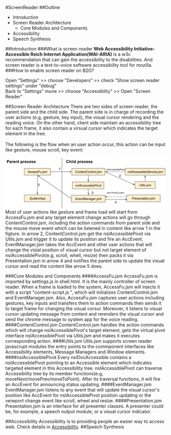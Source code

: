 #ScreenReader
##Outline
* Introduction
* Screen Reader Architecture
  * Core Modules and Components
* Accessibility
* Speech Synthesis

##Introduction
###What is screen reader
**Web Accessibility Initiative-Accessible Reich Internet Application(WAI-ARIA)** is a w3c recommendation that can gain 
the accessibility to the disabilities. And screen reader is a text-to-voice software accessibility tool for mozilla.
###How to enable screen reader on B2G?

Open "Settings" >> choose "Developers" >> check "Show screen reader settings" under "debug"<br/>
Back to "Settings" mune >> choose "Accessibility" >> Open "Screen Reader"

##Screen Reader Architecture
  There are two sides of screen reader, the parent side and the child side. The parent side is in charge of recording the user actions (e.g, gesture, key input), the visual cursor rendering and the reading voice. On the other hand, client side maintain an accessibility tree for each frame, it also contain a virsual cursor which indicates the target element in the tree.<br/><br/>
The following is the flow  when an user action occur, this action can be input like gesture, mouse scroll, key event:<br/><br/>
  ![Code flow](./img/codeFlow.png)<br/>
  Most of user actions like gesture and frame load will start from AccessFu.jsm and any target element change actions will go through ContentControl.jsm, including the action commands from parent side and the mouse move event which can be listened in content like arrow 1 in the figture. In arrow 2, ContentControl.jsm get the nsIAccessiblePivot via Utils.jsm and trigger it to update its position and fire an AccEvent. EventManager.jsm takes the AccEvent and other user actions that will change the visial position of visual cursor but not target element of nsIAccessiblePivot(e.g, scroll, whell, resize) then packs it via Presentation.jsm in arrow 4 and notifies the parent side to update the visual cursor and read the content like arrow 5 does.

###Core Modules and Components
####AccessFu.jsm
  AccessFu.jsm is imported by settings.js in shell.html. It is the mainly controller of screen reader. When a frame is loaded to the system, AccessFu.jsm will injects it with a script "content-script.js ", which will initializes ContentControl.jsm and EventManager.jsm. Also, AccessFu.jsm captures user actions including gestures, key inputs and transfers them to action commands then sends it to target frame for changing the visual corsur. Moreover, it listens to visual cursor updating message from content and rerenders the visual cursor and send the chrome message to system app for the voice reading.
####ContentControl.jsm
  ContentControl.jsm handles the action commands which will change nsIAccessiblePivot's target element, gets the virtual pivot interface nsIAccessiblePivot via Utils.jsm and makes it executes corresponding action.
####Utils.jsm
  Utils.jsm supports screen reader javascrupt modules the entry points to the commponent interfaces like Accessibility elements, Message Managers and Window elements.
####nsIAccessiblePivot
  Every nsIDocAccessible contains a nsIAccessiblePivot pointing to an Accessible element which indicates targeted element in this Accessibility tree. nsIAccessiblePivot can traverse Accessibility tree by its member functions(e.g, moveNext/movePrev/moveToPoint). After its traversal functions, it will fire an AccEvent for announcing status updating.
####EventManager.jsm
  EventManager.jsm listens to any event that will update the visual cursor's position like AccEvent for nsIAccessiblePivot position updating or the veiwport change event like scroll, wheel and resize.
####Presentation.jsm
  Presentation.jsm is an interface for all presenter classes. A presenter could be, for example, a speech output module, or a visual cursor indicator.

##Accessibility
  Accessibility is to providing people an easier way to access web. Check details in [Accessibility](https://developer.mozilla.org/en-US/docs/Web/Accessibility).
##Speech Synthesis
  


